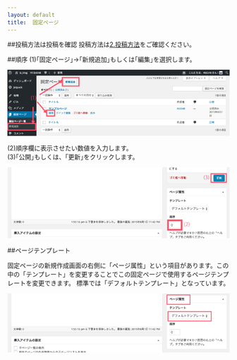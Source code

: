 ```yaml
---
layout: default
title:  固定ページ
---
```


##投稿方法は投稿を確認
投稿方法は[2.投稿方法](https://wckansai2016.github.io/wordpress-document/2.toukou/)をご確認ください。  


##順序
(1)｢固定ページ｣→｢新規追加｣もしくは｢編集｣を選択します。

![固定ページ｣、｢新規追加｣もしくは｢編集｣を選択します。](./images/1.png)

(2)順序欄に表示させたい数値を入力します。  
(3)｢公開｣もしくは、｢更新｣をクリックします。

![順序欄に表示させたい数値を入力し公開もしくは更新します](./images/2.png)


##ページテンプレート  
  
固定ページの新規作成画面の右側に「ページ属性」という項目があります。この中の「テンプレート」を変更することでこの固定ページで使用するページテンプレートを変更できます。  標準では「デフォルトテンプレート」となっています。

![ページテンプレート](./images/3.png)